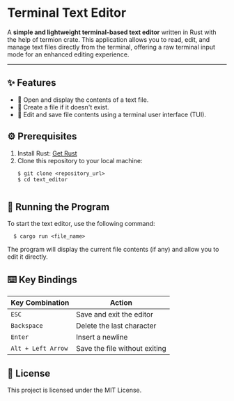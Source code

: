 # Terminal Text Editor

A **simple and lightweight terminal-based text editor** written in Rust with the help of termion crate. This application allows you to read, edit, and manage text files directly from the terminal, offering a raw terminal input mode for an enhanced editing experience.

---


## ✨ Features

- 📄 Open and display the contents of a text file.
- 📝 Create a file if it doesn't exist.
- 💾 Edit and save file contents using a terminal user interface (TUI).



## ⚙️ Prerequisites

1. Install Rust: [Get Rust](https://www.rust-lang.org/tools/install)
2. Clone this repository to your local machine:
   ```
   $ git clone <repository_url>
   $ cd text_editor


## 🚀 Running the Program

To start the text editor, use the following command:
```
  $ cargo run <file_name>
```
The program will display the current file contents (if any) and allow you to edit it directly.

## ⌨️ Key Bindings

| Key Combination       | Action                          |
|------------------------|---------------------------------|
| `ESC`                 | Save and exit the editor       |
| `Backspace`           | Delete the last character      |
| `Enter`               | Insert a newline              |
| `Alt + Left Arrow`    | Save the file without exiting  |


## 📜 License

This project is licensed under the MIT License.

